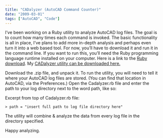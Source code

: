 ```yaml
---
title: "CADalyzer (AutoCAD Command Counter)"
date: "2009-03-01"
tags: ["AutoCAD", "Code"]
---
```


I’ve been working on a Ruby utility to analyze AutoCAD log files. The goal is to count how many times each command is invoked. The basic functionality is all in place, I’ve plans to add more in-depth analysis and perhaps even turn it into a web based tool. For now, you’ll have to download it and run it in the command line. If you want to run this, you’ll need the Ruby programming language runtime installed on your computer. Here is a link to the [Ruby download](http://www.ruby-lang.org/en/downloads/). My [CADalyzer utility can be downloaded here.](http://scenic-shop.com/files/code/Cadalyzer.05b.zip "CADalyzer")

Download the .zip file, and unpack it. To run the utility, you will need to tell it where your AutoCAD log files are stored. (You can find that location in AutoCAD, via the Preferences.) Open the Cadalyzer.rb file and enter the path to your log directory next to the word path, like so:

Excerpt from top of Cadalyzer.rb file:

    > path = "insert full path to log file directory here"


The utility will combine & analyze the data from every log file in the directory specified.

Happy analyzing.
